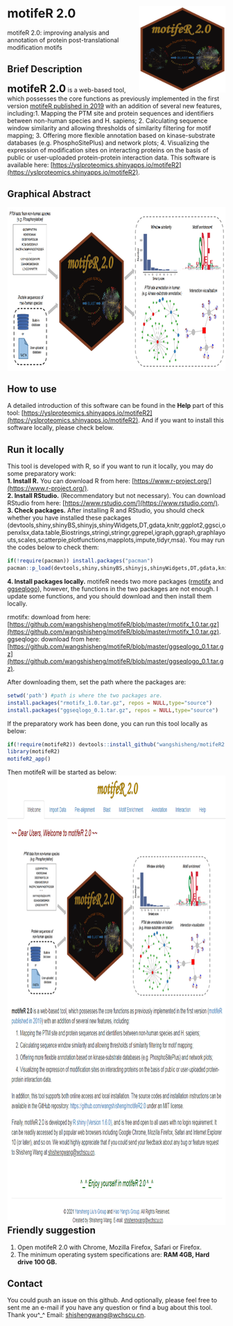 # motifeR 2.0<img src="motifeR2_logo_new.png" align="right" height="200" width="200"/>
motifeR 2.0: improving analysis and annotation of protein post-translational modification motifs

## Brief Description
**<font size='5'> motifeR 2.0</font>** is a web-based tool, which possesses the core functions as previously implemented in the first version [motifeR published in 2019](https://doi.org/10.1002/pmic.201900245) with an addition of several new features, including:1. Mapping the PTM site and protein sequences and identifiers between non-human species and H. sapiens; 2. Calculating sequence window similarity and allowing thresholds of similarity filtering for motif mapping; 3. Offering more flexible annotation based on kinase-substrate databases (e.g. PhosphoSitePlus) and network plots; 4. Visualizing the expression of modification sites on interacting proteins on the basis of public or user-uploaded protein-protein interaction data. This software is available here: [https://yslproteomics.shinyapps.io/motifeR2](https://yslproteomics.shinyapps.io/motifeR2).

## Graphical Abstract
<img src="Figure1app.png" align="center" height="378" width="900"/>

## How to use
A detailed introduction of this software can be found in the **Help** part of this tool: [https://yslproteomics.shinyapps.io/motifeR2](https://yslproteomics.shinyapps.io/motifeR2). And if you want to install this software locally, please check below.

## Run it locally
This tool is developed with R, so if you want to run it locally, you may do some preparatory work:  
**1. Install R.** You can download R from here: [https://www.r-project.org/](https://www.r-project.org/).  
**2. Install RStudio.** (Recommendatory but not necessary). You can download RStudio from here: [https://www.rstudio.com/](https://www.rstudio.com/).  
**3. Check packages.** After installing R and RStudio, you should check whether you have installed these packages (devtools,shiny,shinyBS,shinyjs,shinyWidgets,DT,gdata,knitr,ggplot2,ggsci,openxlsx,data.table,Biostrings,stringi,stringr,ggrepel,igraph,ggraph,graphlayouts,scales,scatterpie,plotfunctions,mapplots,impute,tidyr,msa). You may run the codes below to check them:  

```r
if(!require(pacman)) install.packages("pacman")
pacman::p_load(devtools,shiny,shinyBS,shinyjs,shinyWidgets,DT,gdata,knitr,ggplot2,ggsci,openxlsx,data.table,Biostrings,stringi,stringr,ggrepel,igraph,ggraph,graphlayouts,scales,scatterpie,plotfunctions,mapplots,impute,tidyr,msa)
```

**4. Install packages locally.** motifeR needs two more packages ([rmotifx](https://github.com/omarwagih/rmotifx) and [ggseqlogo](https://github.com/omarwagih/ggseqlogo)), however, the functions in the two packages are not enough. I update some functions, and you should download and then install them locally.

rmotifx: download from here: [https://github.com/wangshisheng/motifeR/blob/master/rmotifx_1.0.tar.gz](https://github.com/wangshisheng/motifeR/blob/master/rmotifx_1.0.tar.gz).  
ggseqlogo: download from here: [https://github.com/wangshisheng/motifeR/blob/master/ggseqlogo_0.1.tar.gz](https://github.com/wangshisheng/motifeR/blob/master/ggseqlogo_0.1.tar.gz).

After downloading them, set the path where the packages are:
```r
setwd('path') #path is where the two packages are.
install.packages("rmotifx_1.0.tar.gz", repos = NULL,type="source")
install.packages("ggseqlogo_0.1.tar.gz", repos = NULL,type="source")
```

If the preparatory work has been done, you can run this tool locally as below:
```r
if(!require(motifeR2)) devtools::install_github("wangshisheng/motifeR2.0")
library(motifeR2)
motifeR2_app()
```
Then motifeR will be started as below:
<img src="openfig.png" align="right" height="1036" width="956"/>

## Friendly suggestion
1. Open motifeR 2.0 with Chrome, Mozilla Firefox, Safari or Firefox.
2. The minimum operating system specifications are: **RAM 4GB, Hard drive 100 GB.**


## Contact
You could push an issue on this github. And optionally, please feel free to sent me an e-mail if you have any question or find a bug about this tool. Thank you^_^
Email: shishengwang@wchscu.cn.


